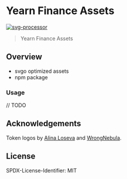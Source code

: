 # Yearn Finance Assets

[![svg-processor](https://github.com/yearn/yearn-assets/actions/workflows/svg-processor.yml/badge.svg)](https://github.com/yearn/yearn-assets/actions/workflows/svg-processor.yml)

> Yearn Finance Assets

## Overview

- svgo optimized assets
- npm package

### Usage

// TODO

## Acknowledgements

Token logos by [Alina Loseva](https://twitter.com/alina_loseva) and
[WrongNebula](https://twitter.com/WrongNebula).

## License

SPDX-License-Identifier: MIT
